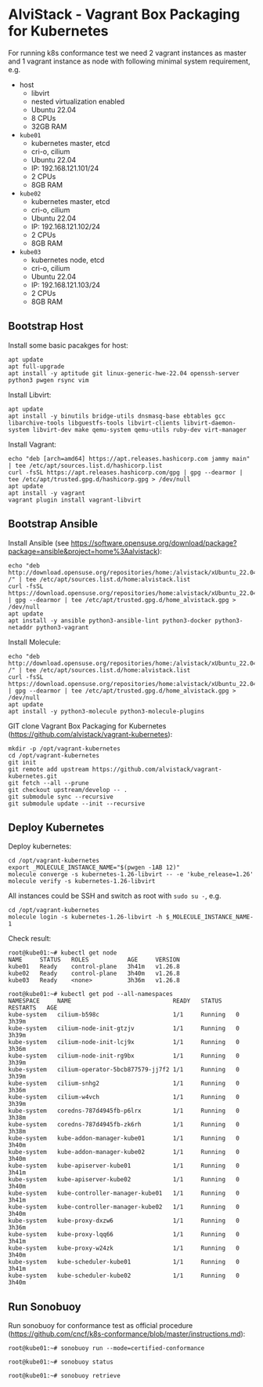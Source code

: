 # AlviStack - Vagrant Box Packaging for Kubernetes

For running k8s conformance test we need 2 vagrant instances as master
and 1 vagrant instance as node with following minimal system
requirement, e.g.

-   host
    -   libvirt
    -   nested virtualization enabled
    -   Ubuntu 22.04
    -   8 CPUs
    -   32GB RAM
-   `kube01`
    -   kubernetes master, etcd
    -   cri-o, cilium
    -   Ubuntu 22.04
    -   IP: 192.168.121.101/24
    -   2 CPUs
    -   8GB RAM
-   `kube02`
    -   kubernetes master, etcd
    -   cri-o, cilium
    -   Ubuntu 22.04
    -   IP: 192.168.121.102/24
    -   2 CPUs
    -   8GB RAM
-   `kube03`
    -   kubernetes node, etcd
    -   cri-o, cilium
    -   Ubuntu 22.04
    -   IP: 192.168.121.103/24
    -   2 CPUs
    -   8GB RAM

## Bootstrap Host

Install some basic pacakges for host:

    apt update
    apt full-upgrade
    apt install -y aptitude git linux-generic-hwe-22.04 openssh-server python3 pwgen rsync vim

Install Libvirt:

    apt update
    apt install -y binutils bridge-utils dnsmasq-base ebtables gcc libarchive-tools libguestfs-tools libvirt-clients libvirt-daemon-system libvirt-dev make qemu-system qemu-utils ruby-dev virt-manager

Install Vagrant:

    echo "deb [arch=amd64] https://apt.releases.hashicorp.com jammy main" | tee /etc/apt/sources.list.d/hashicorp.list
    curl -fsSL https://apt.releases.hashicorp.com/gpg | gpg --dearmor | tee /etc/apt/trusted.gpg.d/hashicorp.gpg > /dev/null
    apt update
    apt install -y vagrant
    vagrant plugin install vagrant-libvirt

## Bootstrap Ansible

Install Ansible (see
<https://software.opensuse.org/download/package?package=ansible&project=home%3Aalvistack>):

    echo "deb http://download.opensuse.org/repositories/home:/alvistack/xUbuntu_22.04/ /" | tee /etc/apt/sources.list.d/home:alvistack.list
    curl -fsSL https://download.opensuse.org/repositories/home:alvistack/xUbuntu_22.04/Release.key | gpg --dearmor | tee /etc/apt/trusted.gpg.d/home_alvistack.gpg > /dev/null
    apt update
    apt install -y ansible python3-ansible-lint python3-docker python3-netaddr python3-vagrant

Install Molecule:

    echo "deb http://download.opensuse.org/repositories/home:/alvistack/xUbuntu_22.04/ /" | tee /etc/apt/sources.list.d/home:alvistack.list
    curl -fsSL https://download.opensuse.org/repositories/home:alvistack/xUbuntu_22.04/Release.key | gpg --dearmor | tee /etc/apt/trusted.gpg.d/home_alvistack.gpg > /dev/null
    apt update
    apt install -y python3-molecule python3-molecule-plugins

GIT clone Vagrant Box Packaging for Kubernetes
(<https://github.com/alvistack/vagrant-kubernetes>):

    mkdir -p /opt/vagrant-kubernetes
    cd /opt/vagrant-kubernetes
    git init
    git remote add upstream https://github.com/alvistack/vagrant-kubernetes.git
    git fetch --all --prune
    git checkout upstream/develop -- .
    git submodule sync --recursive
    git submodule update --init --recursive

## Deploy Kubernetes

Deploy kubernetes:

    cd /opt/vagrant-kubernetes
    export _MOLECULE_INSTANCE_NAME="$(pwgen -1AB 12)"
    molecule converge -s kubernetes-1.26-libvirt -- -e 'kube_release=1.26'
    molecule verify -s kubernetes-1.26-libvirt

All instances could be SSH and switch as root with `sudo su -`, e.g.

    cd /opt/vagrant-kubernetes
    molecule login -s kubernetes-1.26-libvirt -h $_MOLECULE_INSTANCE_NAME-1

Check result:

    root@kube01:~# kubectl get node
    NAME     STATUS   ROLES           AGE     VERSION
    kube01   Ready    control-plane   3h41m   v1.26.8
    kube02   Ready    control-plane   3h40m   v1.26.8
    kube03   Ready    <none>          3h36m   v1.26.8

    root@kube01:~# kubectl get pod --all-namespaces
    NAMESPACE     NAME                             READY   STATUS    RESTARTS   AGE
    kube-system   cilium-b598c                     1/1     Running   0          3h39m
    kube-system   cilium-node-init-gtzjv           1/1     Running   0          3h39m
    kube-system   cilium-node-init-lcj9x           1/1     Running   0          3h36m
    kube-system   cilium-node-init-rg9bx           1/1     Running   0          3h39m
    kube-system   cilium-operator-5bcb877579-jj7f2 1/1     Running   0          3h39m
    kube-system   cilium-snhg2                     1/1     Running   0          3h36m
    kube-system   cilium-w4vch                     1/1     Running   0          3h39m
    kube-system   coredns-787d4945fb-p6lrx         1/1     Running   0          3h38m
    kube-system   coredns-787d4945fb-zk6rh         1/1     Running   0          3h38m
    kube-system   kube-addon-manager-kube01        1/1     Running   0          3h40m
    kube-system   kube-addon-manager-kube02        1/1     Running   0          3h40m
    kube-system   kube-apiserver-kube01            1/1     Running   0          3h41m
    kube-system   kube-apiserver-kube02            1/1     Running   0          3h40m
    kube-system   kube-controller-manager-kube01   1/1     Running   0          3h41m
    kube-system   kube-controller-manager-kube02   1/1     Running   0          3h40m
    kube-system   kube-proxy-dxzw6                 1/1     Running   0          3h36m
    kube-system   kube-proxy-lqq66                 1/1     Running   0          3h41m
    kube-system   kube-proxy-w24zk                 1/1     Running   0          3h40m
    kube-system   kube-scheduler-kube01            1/1     Running   0          3h41m
    kube-system   kube-scheduler-kube02            1/1     Running   0          3h40m

## Run Sonobuoy

Run sonobuoy for conformance test as official procedure
(<https://github.com/cncf/k8s-conformance/blob/master/instructions.md>):

    root@kube01:~# sonobuoy run --mode=certified-conformance

    root@kube01:~# sonobuoy status

    root@kube01:~# sonobuoy retrieve
